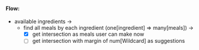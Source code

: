 
#### Flow:
 - available ingredients ->
   - find all meals by each ingredient (one[ingredient] => many[meals]) ->
     - [x] get intersection as meals user can make now
     - [ ] get intersection with margin of num[Wildcard] as suggestions